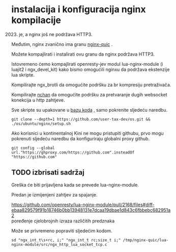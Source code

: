 # instalacija i konfiguracija nginx kompilacije

2023. je, a nginx još ne podržava HTTP3.

Međutim, nginx zvanično ima granu [nginx-quic](https://quic.nginx.org) .

Možete kompajlirati i instalirati ovu granu da nginx podržava HTTP3.

Istovremeno ćemo kompajlirati openresty-jev modul lua-nginx-module (i luajit2 i ngx_devel_kit) kako bismo omogućili nginxu da podržava ekstenzije lua skripte.

Kompilirajte ngx_brotli da omogućite podršku za br kompresiju pretraživača.

Kompilirajte [nchan](https://github.com/slact/nchan) da omogućite podršku za pretvaranje dugih websocket konekcija u http zahtjeve.

Sve skripte su upakovane u [bazu koda](https://github.com/user-tax-dev/os) , samo pokrenite sljedeću naredbu.

```
git clone --depth=1 https://github.com/user-tax-dev/os.git && ./os/ubuntu/nginx/setup.sh
```

Ako korisnici u kontinentalnoj Kini ne mogu pristupiti githubu, prvo mogu pokrenuti sljedeću naredbu da konfiguriraju globalni proxy github.

```
git config --global url."https://ghproxy.com/https://github.com".insteadOf "https://github.com"
```

## TODO izbrisati sadržaj

Greška će biti prijavljena kada se prevede lua-nginx-module.

Predan je izmijenjeni zahtjev za spajanje.

https://github.com/openresty/lua-nginx-module/pull/2168/files#diff-ebaa829579f91b18746b0bb13948131e7dcaa19dbae1d843c6fbbebc682951a2<br>poređenje cjelobrojnih izraza različitih predznaka

Može se privremeno popraviti sljedećim kodom.

```
sd "ngx_int_t\s+rc, i;" "ngx_int_t rc;size_t i;" /tmp/nginx-quic/lua-nginx-module/src/ngx_http_lua_socket_tcp.c
```